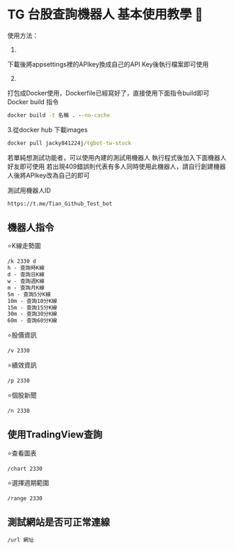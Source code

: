 # TG 台股查詢機器人 基本使用教學  :memo:

使用方法：

1.
下載後將appsettings裡的APIkey換成自己的API Key後執行檔案即可使用

2.
打包成Docker使用，Dockerfile已經寫好了，直接使用下面指令build即可
Docker build 指令
```cmd
docker build -t 名稱 . --no-cache
```

3.從docker hub 下載images
```cmd
docker pull jacky841224j/tgbot-tw-stock
```

若單純想測試功能者，可以使用內建的測試用機器人
執行程式後加入下面機器人好友即可使用
若出現409錯誤則代表有多人同時使用此機器人，請自行創建機器人後將APIkey改為自己的即可

測試用機器人ID
```cmd
https://t.me/Tian_Github_Test_bot

```

## 機器人指令

⭐️K線走勢圖
```cmd
/k 2330 d
h - 查詢時K線
d - 查詢日K線
w - 查詢週K線
m - 查詢月K線
5m - 查詢5分K線
10m - 查詢10分K線
15m - 查詢15分K線
30m - 查詢30分K線
60m - 查詢60分K線
```
⭐️股價資訊
```cmd
/v 2330 
```
⭐️績效資訊
```cmd
/p 2330 
```
⭐️個股新聞
```cmd
/n 2330
```

## 使用TradingView查詢

⭐️查看圖表
```cmd
/chart 2330
```

⭐️選擇週期範圍
```
/range 2330
```

## 測試網站是否可正常連線

```
/url 網址
```
